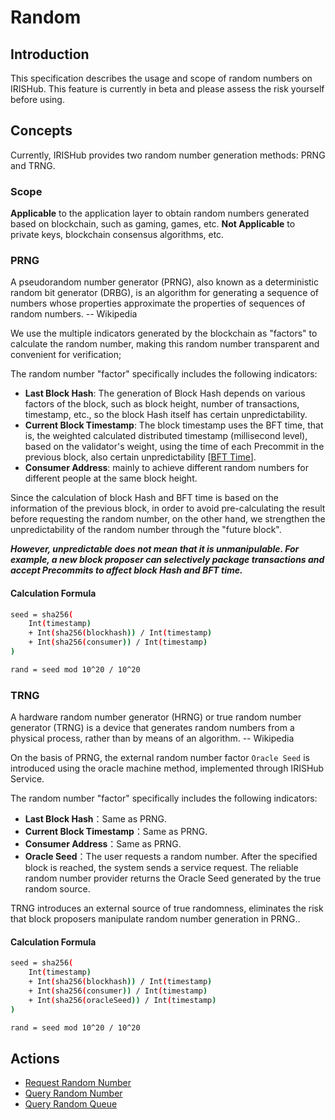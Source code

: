 # Random

## Introduction

This specification describes the usage and scope of random numbers on IRISHub. This feature is currently in beta and please assess the risk yourself before using.

## Concepts

Currently, IRISHub provides two random number generation methods: PRNG and TRNG.

### Scope

**Applicable** to the application layer to obtain random numbers generated based on blockchain, such as gaming, games, etc.
**Not Applicable** to private keys, blockchain consensus algorithms, etc.

### PRNG

A pseudorandom number generator (PRNG), also known as a deterministic random bit generator (DRBG), is an algorithm for generating a sequence of numbers whose properties approximate the properties of sequences of random numbers. -- Wikipedia

We use the multiple indicators generated by the blockchain as "factors" to calculate the random number, making this random number transparent and convenient for verification;

The random number "factor" specifically includes the following indicators:

- **Last Block Hash**: The generation of Block Hash depends on various factors of the block, such as block height, number of transactions, timestamp, etc., so the block Hash itself has certain unpredictability.
- **Current Block Timestamp**: The block timestamp uses the BFT time, that is, the weighted calculated distributed timestamp (millisecond level), based on the validator's weight, using the time of each Precommit in the previous block, also certain unpredictability [[BFT Time](https://tendermint.com/docs/spec/consensus/bft-time.html#bft-time)].
- **Consumer Address**: mainly to achieve different random numbers for different people at the same block height.

Since the calculation of block Hash and BFT time is based on the information of the previous block, in order to avoid pre-calculating the result before requesting the random number, on the other hand, we strengthen the unpredictability of the random number through the "future block".

***However, unpredictable does not mean that it is unmanipulable. For example, a new block proposer can selectively package transactions and accept Precommits to affect block Hash and BFT time.***

#### Calculation Formula

```bash
seed = sha256(
    Int(timestamp)
    + Int(sha256(blockhash)) / Int(timestamp)
    + Int(sha256(consumer)) / Int(timestamp)
)

rand = seed mod 10^20 / 10^20
```

### TRNG

A hardware random number generator (HRNG) or true random number generator (TRNG) is a device that generates random numbers from a physical process, rather than by means of an algorithm. -- Wikipedia

On the basis of PRNG, the external random number factor `Oracle Seed` is introduced using the oracle machine method, implemented through IRISHub Service.

The random number "factor" specifically includes the following indicators:

- **Last Block Hash**：Same as PRNG.
- **Current Block Timestamp**：Same as PRNG.
- **Consumer Address**：Same as PRNG.
- **Oracle Seed**：The user requests a random number. After the specified block is reached, the system sends a service request. The reliable random number provider returns the Oracle Seed generated by the true random source.

TRNG introduces an external source of true randomness, eliminates the risk that block proposers manipulate random number generation in PRNG..

#### Calculation Formula

```bash
seed = sha256(
    Int(timestamp)
    + Int(sha256(blockhash)) / Int(timestamp)
    + Int(sha256(consumer)) / Int(timestamp)
    + Int(sha256(oracleSeed)) / Int(timestamp)
)

rand = seed mod 10^20 / 10^20
```

## Actions

- [Request Random Number](../cli-client/rand.md#iriscli-rand-request-rand)
- [Query Random Number](../cli-client/rand.md#iriscli-rand-query-rand)
- [Query Random Queue](../cli-client/rand.md#iriscli-rand-query-queue)

